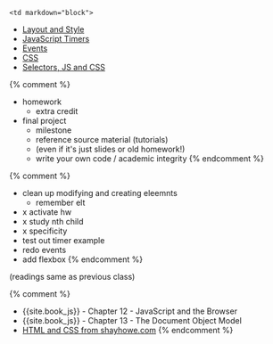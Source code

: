 	<td markdown="block">

* [Layout and Style](slides/19/layout-style.html)
* [JavaScript Timers](slides/19/timers.html)
* [Events](slides/19/events.html)
* [CSS](slides/19/css.html)
* [Selectors, JS and CSS](slides/19/js-css.html)

{% comment %}
* homework
    * extra credit
* final project
    * milestone
    * reference source material (tutorials)
    * (even if it's just slides or old homework!)
    * write your own code / academic integrity
{% endcomment %}

{% comment %}
* clean up modifying and creating eleemnts
	* remember elt
* x activate hw
* x study nth child
* x specificity
* test out timer example
* redo events
* add flexbox
{% endcomment %}
</td>
	<td markdown="block">
(readings same as previous class)

{% comment %}
* {{site.book_js}} - Chapter 12 - JavaScript and the Browser
* {{site.book_js}} - Chapter 13 - The Document Object Model
* [HTML and CSS from shayhowe.com](http://learn.shayhowe.com/html-css/getting-to-know-html/)
{% endcomment %}
</td>
	<td markdown="block">

</td>

